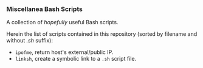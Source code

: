 ### Miscellanea Bash Scripts

A collection of _hopefully_ useful Bash scripts.

Herein the list of scripts contained in this repository (sorted by filename and
without _.sh_ suffix):

- `ipofme`, return host's external/public IP.
- `linksh`, create a symbolic link to a `.sh` script file.
